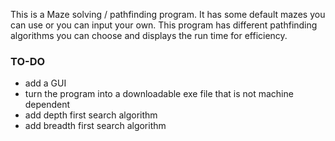 This is a Maze solving / pathfinding program. It has some default mazes you can use or you can input your own. This program has different pathfinding algorithms you can choose and displays the run time for efficiency.

 ### TO-DO ###
- add a GUI
- turn the program into a downloadable exe file that is not machine dependent
- add depth first search algorithm
- add breadth first search algorithm